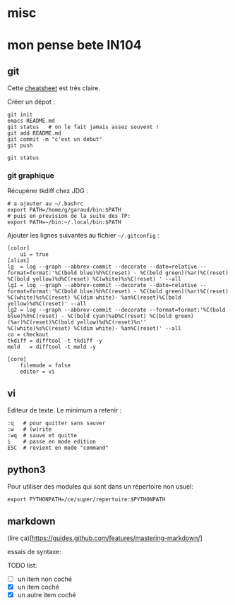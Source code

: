 # misc

# mon pense bete IN104

## git

Cette [cheatsheet](http://files.zeroturnaround.com/pdf/zt_git_cheat_sheet.pdf) est très claire.

Créer un dépot :

    git init
    emacs README.md
    git status   # on le fait jamais assez souvent !
    git add README.md
    git commit -m "c'est un debut"
    git push

    git status


### git graphique

Récupérer tkdiff chez JDG :

    # a ajouter au ~/.bashrc
    export PATH=/home/g/garaud/bin:$PATH
    # puis en prevision de la suite des TP:
    export PATH=~/bin:~/.local/bin:$PATH

Ajouter les lignes suivantes au fichier `~/.gitconfig` :

```
[color]
	ui = true
[alias]
lg  = log --graph --abbrev-commit --decorate --date=relative --format=format:'%C(bold blue)%h%C(reset) - %C(bold green)(%ar)%C(reset) %C(bold yellow)%d%C(reset) %C(white)%s%C(reset) ' --all
lg1 = log --graph --abbrev-commit --decorate --date=relative --format=format:'%C(bold blue)%h%C(reset) - %C(bold green)(%ar)%C(reset) %C(white)%s%C(reset) %C(dim white)- %an%C(reset)%C(bold yellow)%d%C(reset)' --all
lg2 = log --graph --abbrev-commit --decorate --format=format:'%C(bold blue)%h%C(reset) - %C(bold cyan)%aD%C(reset) %C(bold green)(%ar)%C(reset)%C(bold yellow)%d%C(reset)%n''          %C(white)%s%C(reset) %C(dim white)- %an%C(reset)' --all
co = checkout
tkdiff = difftool -t tkdiff -y
meld   = difftool -t meld -y

[core]
    filemode = false
    editor = vi
```


## vi

Editeur de texte.
Le minimum a retenir :

    :q   # pour quitter sans sauver
    :w   # (w)rite
    :wq  # sauve et quitte
    i    # passe en mode edition
    ESC  # revient en mode "command"



## python3

Pour utiliser des modules qui sont dans un répertoire non usuel:

    export PYTHONPATH=/ce/super/repertoire:$PYTHONPATH


## markdown

(lire ça)[https://guides.github.com/features/mastering-markdown/]

essais de syntaxe: 

TODO list:

- [ ] un item non coché
- [x] un item coché
- [x] un autre item coché
